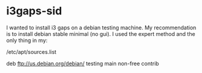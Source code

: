 # i3gaps-sid
I wanted to install i3 gaps on a debian testing machine.
My recommendation is to install debian stable minimal (no gui).
I used the expert method and the only thing in my:

/etc/apt/sources.list 

deb ftp://us.debian.org/debian/ testing main non-free contrib
